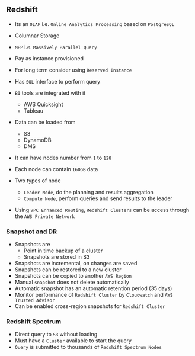 ## Redshift

- Its an `OLAP` i.e. `Online Analytics Processing` based on `PostgreSQL`
- Columnar Storage
- `MPP` i.e. `Massively Parallel Query`
- Pay as instance provisioned
- For long term consider using `Reserved Instance`
- Has `SQL` interface to perform query
- `BI` tools are integrated with it
  - AWS Quicksight
  - Tableau
- Data can be loaded from
  - S3
  - DynamoDB
  - DMS
- It can have nodes number from `1` to `128`
- Each node can contain `160GB` data
- Two types of node

  - `Leader Node`, do the planning and results aggregation
  - `Compute Node`, perform queries and send results to the leader

- Using `VPC Enhanced Routing`, `Redshift Clusters` can be access through the `AWS Private Network`

### Snapshot and DR

- Snapshots are
  - Point in time backup of a cluster
  - Snapshots are stored in S3
- Snapshots are incremental, on changes are saved
- Snapshots can be restored to a new cluster
- Snapshots can be copied to another `AWS Region`
- Manual `snapshot` does not delete automatically
- Automatic snapshot has an automatic retention period (35 days)
- Monitor performance of `Redshift Cluster` by `Cloudwatch` and `AWS Trusted Advisor`
- Can be enabled cross-region snapshots for `Redshift Cluster`

### Redshift Spectrum

- Direct query to `S3` without loading
- Must have a `Cluster` available to start the query
- `Query` is submitted to thousands of `Redshift Spectrum Nodes`
